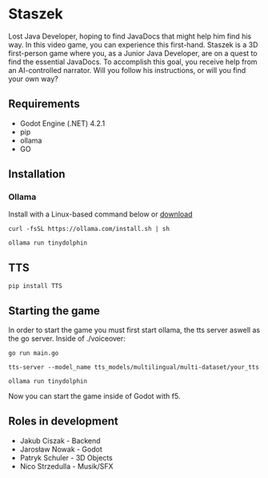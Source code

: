 # Staszek
Lost Java Developer, hoping to find JavaDocs that might help him find his way. In this video game, you can experience this first-hand. Staszek is a 3D first-person game where you, as a Junior Java Developer, are on a quest to find the essential JavaDocs. To accomplish this goal, you receive help from an AI-controlled narrator. Will you follow his instructions, or will you find your own way?

## Requirements
* Godot Engine (.NET) 4.2.1
* pip
* ollama
* GO

## Installation
### Ollama
Install with a Linux-based command below or [download](https://ollama.com/download)
```shell
curl -fsSL https://ollama.com/install.sh | sh
```

```shell
ollama run tinydolphin
```

## TTS
```shell
pip install TTS
```

## Starting the game
In order to start the game you must first start ollama, the tts server aswell as the go server.
Inside of ./voiceover:
```shell
go run main.go
```
```shell
tts-server --model_name tts_models/multilingual/multi-dataset/your_tts
```
```shell
ollama run tinydolphin
```
Now you can start the game inside of Godot with f5.

## Roles in development
- Jakub Ciszak - Backend
- Jarosław Nowak - Godot
- Patryk Schuler - 3D Objects
- Nico Strzedulla - Musik/SFX
